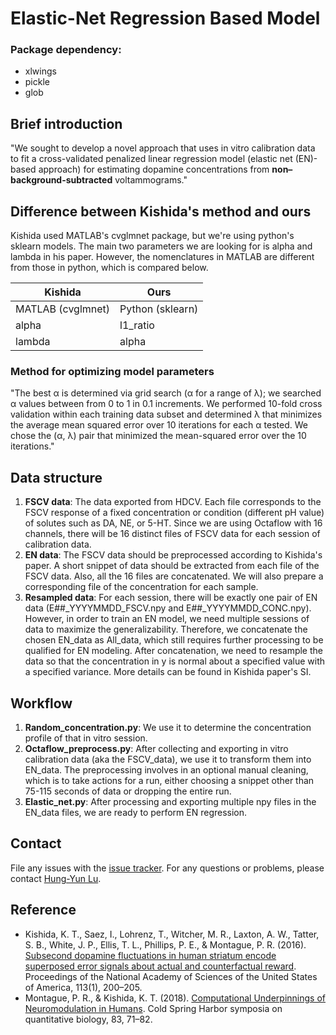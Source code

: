 # Elastic-Net Regression Based Model



### Package dependency:
- xlwings
- pickle
- glob

## Brief introduction

"We sought to develop a novel approach that uses in vitro calibration data to fit a cross-validated penalized linear regression model (elastic net (EN)-based approach) for estimating dopamine concentrations from **non–background-subtracted** voltammograms."

## Difference between Kishida's method and ours

Kishida used MATLAB's cvglmnet package, but we're using python's sklearn models.
The main two parameters we are looking for is alpha and lambda in his paper.
However, the nomenclatures in MATLAB are different from those in python, which is compared below.

| Kishida           	| Ours             	|
|-------------------	|------------------	|
| MATLAB (cvglmnet) 	| Python (sklearn) 	|
| alpha             	| l1_ratio         	|
| lambda            	| alpha            	|

### Method for optimizing model parameters

"The best α is determined via grid search (α for a range of λ);
we searched α values between from 0 to 1 in 0.1 increments.
We performed 10-fold cross validation within each training data subset
and determined λ that minimizes the average mean squared error over 10 iterations
for each α tested. We chose the (α, λ) pair that minimized the mean-squared error
over the 10 iterations."

## Data structure

1. **FSCV data**: The data exported from HDCV. Each file corresponds to the FSCV response of a fixed concentration or condition (different pH value) of solutes such as DA, NE, or 5-HT. Since we are using Octaflow with 16 channels, there will be 16 distinct files of FSCV data for each session of calibration data.
2. **EN data**: The FSCV data should be preprocessed according to Kishida's paper. A short snippet of data should be extracted from each file of the FSCV data. Also, all the 16 files are concatenated. We will also prepare a corresponding file of the concentration for each sample.
3. **Resampled data**: For each session, there will be exactly one pair of EN data (E##_YYYYMMDD_FSCV.npy and E##_YYYYMMDD_CONC.npy). However, in order to train an EN model, we need multiple sessions of data to maximize the generalizability. Therefore, we concatenate the chosen EN_data as All_data, which still requires further processing to be qualified for EN modeling. After concatenation, we need to resample the data so that the concentration in y is normal about a specified value with a specified variance. More details can be found in Kishida paper's SI.

## Workflow
1. **Random_concentration.py**: We use it to determine the concentration profile of that in vitro session.
2. **Octaflow_preprocess.py**: After collecting and exporting in vitro calibration data (aka the FSCV_data), we use it to transform them into EN_data. The preprocessing involves in an optional manual cleaning, which is to take actions for a run, either choosing a snippet other than 75-115 seconds of data or dropping the entire run.
3. **Elastic_net.py**: After processing and exporting multiple npy files in the EN_data files, we are ready to perform EN regression.

## Contact
File any issues with the [issue tracker](https://github.com/Hung-Yun/EN_FSCV/issues). For any questions or problems, please contact [Hung-Yun Lu](https://github.com/Hung-Yun).

## Reference
- Kishida, K. T., Saez, I., Lohrenz, T., Witcher, M. R., Laxton, A. W., Tatter, S. B., White, J. P., Ellis, T. L., Phillips, P. E., & Montague, P. R. (2016). [Subsecond dopamine fluctuations in human striatum encode superposed error signals about actual and counterfactual reward](https://doi.org/10.1073/pnas.1513619112). Proceedings of the National Academy of Sciences of the United States of America, 113(1), 200–205.
- Montague, P. R., & Kishida, K. T. (2018). [Computational Underpinnings of Neuromodulation in Humans](https://doi.org/10.1101/sqb.2018.83.038166). Cold Spring Harbor symposia on quantitative biology, 83, 71–82.
